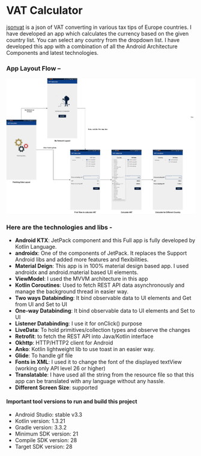 # VAT Calculator

[jsonvat](https://jsonvat.com/) is a json of VAT converting in various tax tips of Europe countries. I have developed an app which calculates the currency based on the given country list. You can select any country from the dropdown list. I have developed this app with a combination of all the Android Architecture Components and latest technologies. 

### App Layout Flow – 
![vat calculator](https://github.com/sunnat629/VATCalculator/blob/master/vatCalc.jpg "vat calculator")


### Here are the technologies and libs -

- **Android KTX**: JetPack component and this Full app is fully developed by Kotlin Language.
- **androidx**: One of the components of JetPack. It replaces the Support Android libs and added more features and flexibilities.
- **Material Deign**: This app is in 100% material design based app. I used androidx and android.material based UI elements.
- **ViewModel**: I used the MVVM architecture in this app
- **Kotlin Coroutines**: Used to fetch REST API data asynchronously and manage the background thread in easier way.
- **Two ways Databinding**: It bind observable data to UI elements and Get from UI and Set to UI
- **One-way Databinding**: It bind observable data to UI elements and Set to UI
- **Listener Databinding**: I use it for onClick() purpose
- **LiveData**: To hold primitives/collection types and observe the changes
- **Retrofit**: to fetch the REST API into Java/Kotlin interface
- **Okhttp**: HTTP/HTTP2 client for Android
- **Anko**: Kotlin lightweight lib to use toast in an easier way.
- **Glide**: To handle gif file
- **Fonts in XML**: I used it to change the font of the displayed textView (working only API level 26 or higher)
- **Translatable**: I have used all the string from the resource file so that this app can be translated with any language without any hassle.
- **Different Screen Size**: supported 


#### Important tool versions to run and build this project
- Android Studio: stable v3.3
- Kotlin version: 1.3.21
- Gradle version: 3.3.2
- Minimum SDK version: 21
- Compile SDK version: 28
- Target SDK version: 28
